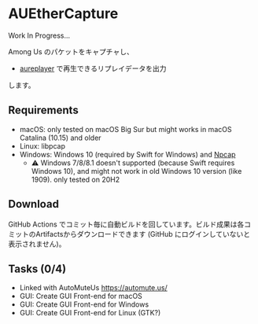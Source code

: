 # AUEtherCapture

Work In Progress...

Among Us のパケットをキャプチャし、
- [aureplayer](https://github.com/rinsuki/aureplayer) で再生できるリプレイデータを出力

します。

## Requirements

- macOS: only tested on macOS Big Sur but might works in macOS Catalina (10.15) and older
- Linux: libpcap
- Windows: Windows 10 (required by Swift for Windows) and [Npcap](https://nmap.org/npcap/#download)
  - ⚠️ Windows 7/8/8.1 doesn't supported (because Swift requires Windows 10), and might not work in old Windows 10 version (like 1909). only tested on 20H2

## Download

GitHub Actions でコミット毎に自動ビルドを回しています。ビルド成果は各コミットのArtifactsからダウンロードできます (GitHub にログインしていないと表示されません)。

## Tasks (0/4)

- Linked with AutoMuteUs https://automute.us/
- GUI: Create GUI Front-end for macOS
- GUI: Create GUI Front-end for Windows
- GUI: Create GUI Front-end for Linux (GTK?)
